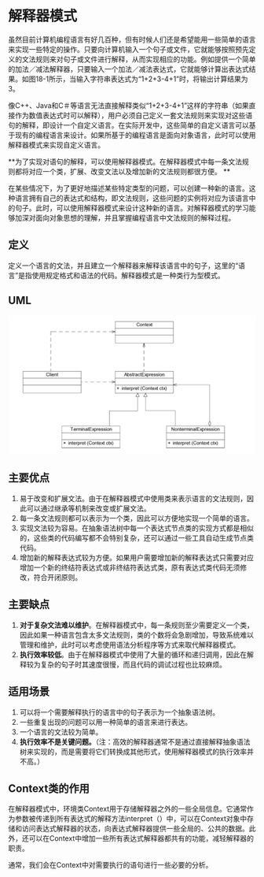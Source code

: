 # 解释器模式

虽然目前计算机编程语言有好几百种，但有时候人们还是希望能用一些简单的语言来实现一些特定的操作。只要向计算机输入一个句子或文件，它就能够按照预先定义的文法规则来对句子或文件进行解释，从而实现相应的功能。例如提供一个简单的加法／减法解释器，只要输入一个加法／减法表达式，它就能够计算出表达式结果。如图18-1所示，当输入字符串表达式为“1+2+3-4+1”时，将输出计算结果为3。

像C++、Java和C＃等语言无法直接解释类似“1+2+3-4+1”这样的字符串（如果直接作为数值表达式时可以解释），用户必须自己定义一套文法规则来实现对这些语句的解释，即设计一个自定义语言。在实际开发中，这些简单的自定义语言可以基于现有的编程语言来设计。如果所基于的编程语言是面向对象语言，此时可以使用解释器模式来实现自定义语言。

**为了实现对语句的解释，可以使用解释器模式。在解释器模式中每一条文法规则都将对应一个类，扩展、改变文法以及增加新的文法规则都很方便。
**

在某些情况下，为了更好地描述某些特定类型的问题，可以创建一种新的语言。这种语言拥有自己的表达式和结构，即文法规则，这些问题的实例将对应为该语言中的句子。此时，可以使用解释器模式来设计这种新的语言。对解释器模式的学习能够加深对面向对象思想的理解，并且掌握编程语言中文法规则的解释过程。

## 定义

定义一个语言的文法，并且建立一个解释器来解释该语言中的句子，这里的“语言”是指使用规定格式和语法的代码。解释器模式是一种类行为型模式。

## UML

![image-20240518154851421](.gitbook/assets/image-20240518154851421.png)

## 主要优点

1. 易于改变和扩展文法。由于在解释器模式中使用类来表示语言的文法规则，因此可以通过继承等机制来改变或扩展文法。
2. 每一条文法规则都可以表示为一个类，因此可以方便地实现一个简单的语言。
3. 实现文法较为容易。在抽象语法树中每一个表达式节点类的实现方式都是相似的，这些类的代码编写都不会特别复杂，还可以通过一些工具自动生成节点类代码。
4. 增加新的解释表达式较为方便。如果用户需要增加新的解释表达式只需要对应增加一个新的终结符表达式或非终结符表达式类，原有表达式类代码无须修改，符合开闭原则。

## 主要缺点

1. **对于复杂文法难以维护**。在解释器模式中，每一条规则至少需要定义一个类，因此如果一种语言包含太多文法规则，类的个数将会急剧增加，导致系统难以管理和维护，此时可以考虑使用语法分析程序等方式来取代解释器模式。
2. **执行效率较低**。由于在解释器模式中使用了大量的循环和递归调用，因此在解释较为复杂的句子时其速度很慢，而且代码的调试过程也比较麻烦。

## 适用场景

1. 可以将一个需要解释执行的语言中的句子表示为一个抽象语法树。
2. 一些重复出现的问题可以用一种简单的语言来进行表达。
3. 一个语言的文法较为简单。
4. **执行效率不是关键问题。**（注：高效的解释器通常不是通过直接解释抽象语法树来实现的，而是需要将它们转换成其他形式，使用解释器模式的执行效率并不高。）

## Context类的作用

在解释器模式中，环境类Context用于存储解释器之外的一些全局信息。它通常作为参数被传递到所有表达式的解释方法interpret（）中，可以在Context对象中存储和访问表达式解释器的状态，向表达式解释器提供一些全局的、公共的数据。此外，还可以在Context中增加一些所有表达式解释器都共有的功能，减轻解释器的职责。

通常，我们会在Context中对需要执行的语句进行一些必要的分析。